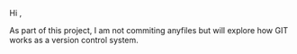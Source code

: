 Hi ,

As part of this project, I am not commiting anyfiles but will explore how GIT works as a version control system.

